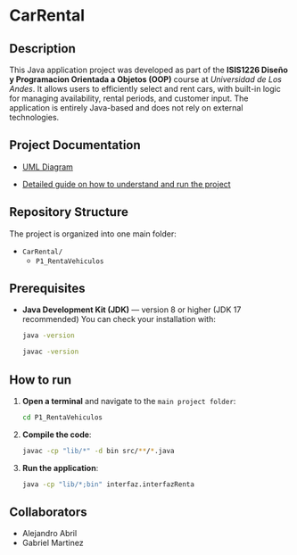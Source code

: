 # CarRental

## Description

This Java application project was developed as part of the **ISIS1226 Diseño y Programacion Orientada a Objetos (OOP)** course at _Universidad de Los Andes_. It allows users to efficiently select and rent cars, with built-in logic for managing availability, rental periods, and customer input. The application is entirely Java-based and does not rely on external technologies.

## Project Documentation

- [UML Diagram](P1_RentaVehiculos/docs/UML.jpg)

- [Detailed guide on how to understand and run the project](P1_RentaVehiculos/docs/HowToRun.pdf)

## Repository Structure

The project is organized into one main folder:

- `CarRental/`
    - `P1_RentaVehiculos`

## Prerequisites

- **Java Development Kit (JDK)** — version 8 or higher (JDK 17 recommended) You can check your installation with:
  ```bash
  java -version
  ```
  ```bash
  javac -version
  ```
## How to run 

1. **Open a terminal** and navigate to the `main project folder`:
    ```bash
    cd P1_RentaVehiculos
     ```
2. **Compile the code**:
    ```bash
    javac -cp "lib/*" -d bin src/**/*.java
    ```
3. **Run the application**:
    ```bash
    java -cp "lib/*;bin" interfaz.interfazRenta
    ```

## Collaborators

- Alejandro Abril
- Gabriel Martinez

